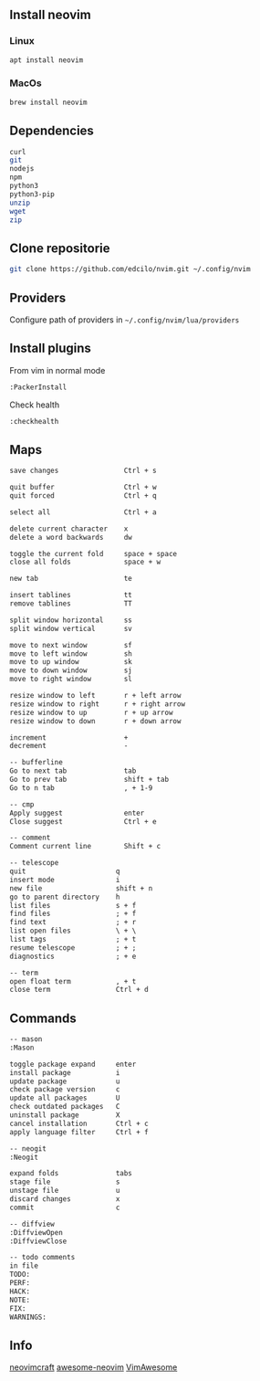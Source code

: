 ## Install neovim

### Linux

```bash
apt install neovim
```

### MacOs

```bash
brew install neovim
```

## Dependencies

```bash
curl
git
nodejs
npm
python3
python3-pip
unzip
wget
zip
```

## Clone repositorie

```bash
git clone https://github.com/edcilo/nvim.git ~/.config/nvim
```

## Providers

Configure path of providers in `~/.config/nvim/lua/providers`

## Install plugins

From vim in normal mode

```bash
:PackerInstall
```

Check health

```bash
:checkhealth
```

## Maps

```txt
save changes                Ctrl + s

quit buffer                 Ctrl + w
quit forced                 Ctrl + q

select all                  Ctrl + a

delete current character    x
delete a word backwards     dw

toggle the current fold     space + space
close all folds             space + w

new tab                     te

insert tablines             tt
remove tablines             TT

split window horizontal     ss
split window vertical       sv

move to next window         sf
move to left window         sh
move to up window           sk
move to down window         sj
move to right window        sl

resize window to left       r + left arrow
resize window to right      r + right arrow
resize window to up         r + up arrow
resize window to down       r + down arrow

increment                   +
decrement                   -

-- bufferline
Go to next tab              tab
Go to prev tab              shift + tab
Go to n tab                 , + 1-9

-- cmp
Apply suggest               enter
Close suggest               Ctrl + e

-- comment
Comment current line        Shift + c

-- telescope
quit                      q
insert mode               i
new file                  shift + n
go to parent directory    h
list files                s + f
find files                ; + f
find text                 ; + r
list open files           \ + \
list tags                 ; + t
resume telescope          ; + ;
diagnostics               ; + e

-- term
open float term           , + t
close term                Ctrl + d
```

## Commands

```txt
-- mason
:Mason

toggle package expand     enter
install package           i
update package            u
check package version     c
update all packages       U
check outdated packages   C
uninstall package         X
cancel installation       Ctrl + c
apply language filter     Ctrl + f

-- neogit
:Neogit

expand folds              tabs
stage file                s
unstage file              u
discard changes           x
commit                    c

-- diffview
:DiffviewOpen
:DiffviewClose

-- todo comments
in file
TODO:
PERF:
HACK:
NOTE:
FIX:
WARNINGS:
```

## Info

[neovimcraft](https://neovimcraft.com)
[awesome-neovim](https://github.com/rockerBOO/awesome-neovim#terminal-integration)
[VimAwesome](https://vimawesome.com)
